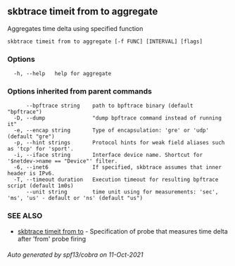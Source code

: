 ## skbtrace timeit from to aggregate

Aggregates time delta using specified function

```
skbtrace timeit from to aggregate [-f FUNC] [INTERVAL] [flags]
```

### Options

```
  -h, --help   help for aggregate
```

### Options inherited from parent commands

```
      --bpftrace string    path to bpftrace binary (default "bpftrace")
  -D, --dump               "dump bpftrace command instead of running it"
  -e, --encap string       Type of encapsulation: 'gre' or 'udp' (default "gre")
  -p, --hint strings       Protocol hints for weak field aliases such as 'tcp' for 'sport'.
  -i, --iface string       Interface device name. Shortcut for '$netdev->name == "Device"' filter.
  -6, --inet6              If specified, skbtrace assumes that inner header is IPv6.
  -T, --timeout duration   Execution timeout for resulting bpftrace script (default 1m0s)
      --unit string        time unit using for measurements: 'sec', 'ms', 'us' - default or 'ns' (default "us")
```

### SEE ALSO

* [skbtrace timeit from to](skbtrace_timeit_from_to.md)	 - Specification of probe that measures time delta after 'from' probe firing

###### Auto generated by spf13/cobra on 11-Oct-2021
